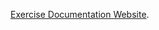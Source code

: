 [Exercise Documentation Website](https://https://jderobot.github.io/RoboticsAcademy/exercises/ComputerVision/opticalflow_teleop).
